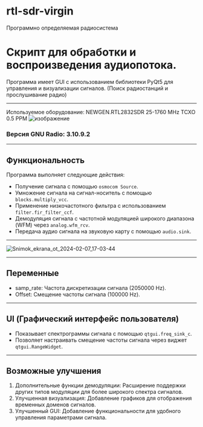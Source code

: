 # rtl-sdr-virgin
Программно определяемая радиосистема

# Скрипт для обработки и воспроизведения аудиопотока. 

Программа имеет GUI с использованием библиотеки PyQt5 для управления и визуализации сигналов. (Поиск радиостанций и прослушивание радио)

----
Используемое оборудование:
NEWGEN.RTL2832SDR
25-1760 MHz
TCXO 0.5 PPM
![изображение](https://github.com/AIRA-D/rtl-sdr-virgin/assets/100157397/04aafa8b-9124-427c-b62f-1e785b084130)

### Версия GNU Radio: 3.10.9.2

---

## Функциональность

Программа выполняет следующие действия:

- Получение сигнала с помощью `osmocom Source`.
- Умножение сигнала на сигнал-носитель с помощью `blocks.multiply_vcc`.
- Применение низкочастотного фильтра с использованием `filter.fir_filter_ccf`.
- Демодуляция сигнала с частотной модуляцией широкого диапазона (WFM) через `analog.wfm_rcv`.
- Передача аудио сигнала на звуковую карту с помощью `audio.sink`.

---
![Snimok_ekrana_ot_2024-02-07_17-03-44](https://github.com/AIRA-D/rtl-sdr-virgin/assets/100157397/a6e8496d-db0f-4d1a-ac0a-0a2a841f9604)

---


## Переменные

- samp_rate: Частота дискретизации сигнала (2050000 Hz).
- Offset: Смещение частоты сигнала (100000 Hz).

---

## UI (Графический интерфейс пользователя)

- Показывает спектрограммы сигнала с помощью `qtgui.freq_sink_c`.
- Позволяет настраивать смещение частоты сигнала через виджет `qtgui.RangeWidget`.

---

## Возможные улучшения

1. Дополнительные функции демодуляции: Расширение поддержки других типов модуляции для более широкого спектра сигналов.
2. Улучшенная визуализация: Добавление графиков для отображения временных доменов сигналов.
3. Улучшенный GUI: Добавление функциональности для удобного управления параметрами сигнала.


